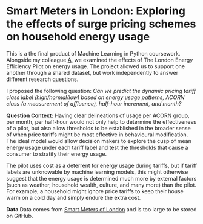 # Smart Meters in London: Exploring the effects of surge pricing schemes on household energy usage

This is a the final product of Machine Learning in Python coursework. Alongside my colleague [A](https://github.com/amfz), we examined the effects of The London Energy Efficiency Pilot on energy usage. The project allowed us to support one another through a shared dataset, but work independently to answer different research questions.

I proposed the following question: _Can we predict the dynamic pricing tariff class label (high/normal/low) based on energy usage patterns, ACORN class (a measurement of affluence), half-hour increment, and month?_ 

**Question Context:**
Having clear delineations of usage per ACORN group, per month, per half-hour would not only help to determine the effectiveness of a pilot, but also allow thresholds to be established in the broader sense of when price tariffs might be most effective in behavioural modification. The ideal model would allow decision makers to explore the cusp of mean energy usage under each tariff label and test the thresholds that cause a consumer to stratify their energy usage.

The pilot uses cost as a deterrent for energy usage during tariffs, but if tariff labels are unknowable by machine learning models, this might otherwise suggest that the energy usage is determined much more by external factors (such as weather, household wealth, culture, and many more) than the pilot. For example, a household might ignore price tariffs to keep their house warm on a cold day and simply endure the extra cost.

**Data**
Data comes from [Smart Meters of London](https://www.kaggle.com/jeanmidev/smart-meters-in-london) and is too large to be stored on GitHub. 
